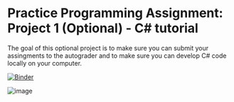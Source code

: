 # Practice Programming Assignment: Project 1 (Optional) - C# tutorial

The goal of this optional project is to make sure you can submit your assingments to the autograder and to make sure you can develop C# code locally on your computer.


[![Binder](https://mybinder.org/badge_logo.svg)](https://mybinder.org/v2/gh/GiveThanksAlways/interactive/HEAD)

![image](https://user-images.githubusercontent.com/7727291/136446547-cd2f51a7-5e42-46d0-b275-8c8b9c820fe5.png)
